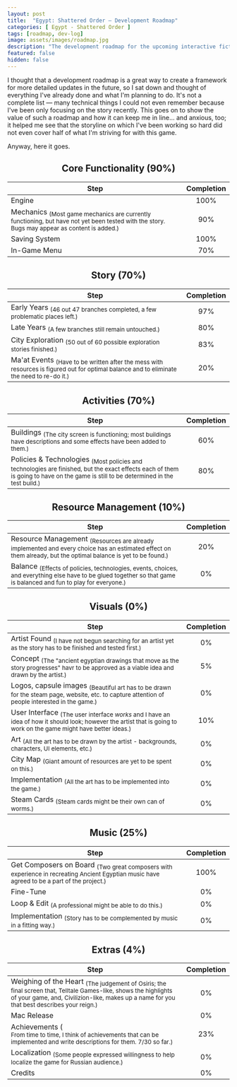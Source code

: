 ```yaml
---
layout: post
title:  "Egypt: Shattered Order — Development Roadmap"
categories: [ Egypt - Shattered Order ]
tags: [roadmap, dev-log]
image: assets/images/roadmap.jpg
description: "The development roadmap for the upcoming interactive fiction/strategy videogame Egypt: Shattered Order"
featured: false
hidden: false
---
```


I thought that a development roadmap is a great way to create a framework for more detailed updates in the future, so I sat down and thought of everything I've already done and what I'm planning to do. It's not a complete list — many technical things I could not even remember because I've been only focusing on the story recently. This goes on to show the value of such a roadmap and how it can keep me in line... and anxious, too; it helped me see that the storyline on which I've been working so hard did not even cover half of what I'm striving for with this game.

Anyway, here it goes.



<center> <h2>Core Functionality (90%)</h2> </center>

| Step 	|  Completion  	|
|--------------------------------------------------------------------------------------------------------------------------------------------------------	|:------------:	|
| Engine 	| 100% 	|
| Mechanics <sub>(<span class="spoiler">Most game mechanics are currently functioning, but have not yet been tested with the story. Bugs may appear as content is added.</span>)</sub> 	| 90% 	|
| Saving System 	| 100% 	|
| In-Game Menu 	| 70% 	|



<center> <h2>Story (70%)</h2> </center>

| Step 	|  Completion  	|
|--------------------------------------------------------------------------------------------------------------------------------------------------------	|:------------:	|
| Early Years <sub>(<span class="spoiler">46 out 47 branches completed, a few problematic places left.</span>)</sub> 	| 97% 	|
| Late Years <sub>(<span class="spoiler">A few branches still remain untouched.</span>)</sub> 	| 80% 	|
| City Exploration <sub>(<span class="spoiler">50 out of 60 possible exploration stories finished.</span>)</sub> 	| 83% 	|
| Ma'at Events <sub>(<span class="spoiler">Have to be written after the mess with resources is figured out for optimal balance and to eliminate the need to re-do it.</span>)</sub> 	| 20% 	|



<center> <h2>Activities (70%)</h2> </center>

| Step 	|  Completion  	|
|--------------------------------------------------------------------------------------------------------------------------------------------------------	|:------------:	|
| Buildings <sub>(<span class="spoiler">The city screen is functioning; most buildings have descriptions and some effects have been added to them.</span>)</sub> 	| 60% 	|
| Policies & Technologies <sub>(<span class="spoiler">Most policies and technologies are finished, but the exact effects each of them is going to have on the game is still to be determined in the test build.</span>)</sub> 	| 80% 	|



<center> <h2>Resource Management (10%)</h2> </center>

| Step 	|  Completion  	|
|--------------------------------------------------------------------------------------------------------------------------------------------------------	|:------------:	|
| Resource Management <sub>(<span class="spoiler">Resources are already implemented and every choice has an estimated effect on them already, but the optimal balance is yet to be found.</span>)</sub>  	| 20% 	|
| Balance <sub>(<span class="spoiler">Effects of policies, technologies, events, choices, and everything else have to be glued together so that game is balanced and fun to play for everyone.</span>)</sub> 	| 0% 	|



<center> <h2>Visuals (0%)</h2> </center>

| Step 	|  Completion  	|
|--------------------------------------------------------------------------------------------------------------------------------------------------------	|:------------:	|
| Artist Found <sub>(<span class="spoiler">I have not begun searching for an artist yet as the story has to be finished and tested first.</span>)</sub>  	| 0% 	|
| Concept <sub>(<span class="spoiler">The "ancient egyptian drawings that move as the story progresses" havr to be approved as a viable idea and drawn by the artist.</span>)</sub> 	| 5% 	|
| Logos, capsule images <sub>(<span class="spoiler">Beautiful art has to be drawn for the steam page, website, etc. to capture attention of people interested in the game.</span>)</sub> 	| 0% 	|
| User Interface <sub>(<span class="spoiler">The user interface *works* and I have an idea of how it should look; however the artist that is going to work on the game might have better ideas.</span>)</sub> 	| 10% 	|
| Art <sub>(<span class="spoiler">All the art has to be drawn by the artist - backgrounds, characters, UI elements, etc.</span>)</sub> 	| 0% 	|
| City Map <sub>(<span class="spoiler">Giant amount of resources are yet to be spent on this.</span>)</sub> 	| 0% 	|
| Implementation <sub>(<span class="spoiler">All the art has to be implemented into the game.</span>)</sub> 	| 0% 	|
| Steam Cards <sub>(<span class="spoiler">Steam cards might be their own can of worms.</span>)</sub> 	| 0% 	|



<center> <h2>Music (25%)</h2> </center>

| Step 	|  Completion  	|
|--------------------------------------------------------------------------------------------------------------------------------------------------------	|:------------:	|
| Get Composers on Board <sub>(<span class="spoiler">Two great composers with experience in recreating Ancient Egyptian music have agreed to be a part of the project.</span>)</sub> 	| 100% 	|
| Fine-Tune 	| 0% 	|
| Loop & Edit <sub>(<span class="spoiler">A professional might be able to do this.</span>)</sub> 	| 0% 	|
| Implementation <sub>(<span class="spoiler">Story has to be complemented by music in a fitting way.</span>)</sub> 	| 0% 	|



<center> <h2>Extras (4%)</h2> </center>

| Step 	|  Completion  	|
|--------------------------------------------------------------------------------------------------------------------------------------------------------	|:------------:	|
| Weighing of the Heart <sub>(<span class="spoiler">The judgement of Osiris; the final screen that, Telltale Games-like, shows the highlights of your game, and, Civilizion-like, makes up a name for you that best describes your reign.</span>)</sub> 	| 0% 	|
| Mac Release 	| 0% 	|
| Achievements (<br><sub><span class="spoiler">From time to time, I think of achievements that can be implemented and write descriptions for them. 7/30 so far.</span>)</sub> 	| 23% 	|
| Localization <sub>(<span class="spoiler">Some people expressed willingness to help localize the game for Russian audience.</span>)</sub> 	| 0% 	|
| Credits 	| 0% 	|




